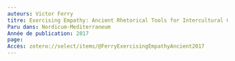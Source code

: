 ```yaml
---
auteurs: Victor Ferry
titre: Exercising Empathy: Ancient Rhetorical Tools for Intercultural Communication
Paru dans: Nordicum-Mediterraneum
Année de publication: 2017
page: 
Accès: zotero://select/items/@FerryExercisingEmpathyAncient2017
---
```


